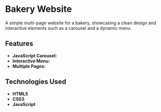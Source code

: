 # Bakery Website

A simple multi-page website for a bakery, showcasing a clean design and interactive elements such as a carousel and a dynamic menu.

## Features
- **JavaScript Carousel:**
- **Interactive Menu:**
- **Multiple Pages:**


## Technologies Used
- **HTML5**
- **CSS3**
- **JavaScript**
